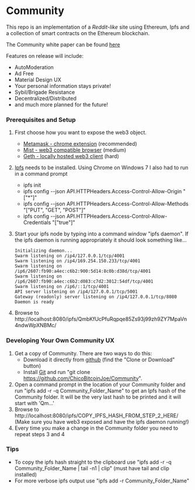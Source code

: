 # Community

This repo is an implementation of a *Reddit-like* site using Ethereum, Ipfs and a collection of smart contracts on the Ethereum blockchain. 

The Community white paper can be found [here](https://docs.google.com/document/d/1IW3YqxdpveDtERUvkXtVLSdQH8o17xq7eptDbHu08es/edit#) 

Features on release will include:

- AutoModeration
- Ad Free
- Material Design UX
- Your personal information stays private!
- Sybil/Brigade Resistance
- Decentralized/Distributed
- and much more planned for the future!


### Prerequisites and Setup

1. First choose how you want to expose the web3 object.
    - [Metamask - chrome extension](https://chrome.google.com/webstore/detail/metamask/nkbihfbeogaeaoehlefnkodbefgpgknn) (recommended)
    - [Mist - web3 compatible browser](https://github.com/ethereum/mist/releases) (medium)
    - [Geth - locally hosted web3 client](https://github.com/ethereum/go-ethereum/wiki/Building-Ethereum) (hard)
2. [Ipfs](https://ipfs.io/docs/install/) needs to be installed. Using Chrome on Windows 7 I also had to run in a command prompt
    - ipfs init
    - ipfs config --json API.HTTPHeaders.Access-Control-Allow-Origin "[\"*\"]"
    - ipfs config --json API.HTTPHeaders.Access-Control-Allow-Methods "[\"PUT\", \"GET\", \"POST\"]"
    - ipfs config --json API.HTTPHeaders.Access-Control-Allow-Credentials "[\"true\"]"
3. Start your ipfs node by typing into a command window "ipfs daemon". If the ipfs daemon is running appropriately it should look something like...
    
    ```
    Initializing daemon...
    Swarm listening on /ip4/127.0.0.1/tcp/4001
    Swarm listening on /ip4/169.254.150.233/tcp/4001
    Swarm listening on /ip6/2607:fb90:a4ec:c6b2:900:5d14:8c0b:d38d/tcp/4001
    Swarm listening on /ip6/2607:fb90:a4ec:c6b2:d083:c7d2:3012:54df/tcp/4001
    Swarm listening on /ip6/::1/tcp/4001
    API server listening on /ip4/127.0.0.1/tcp/5001
    Gateway (readonly) server listening on /ip4/127.0.0.1/tcp/8080
    Daemon is ready
    ```

4. Browse to http://localhost:8080/ipfs/QmbKfUcPfuRqpqe85Zs93j99zh9ZY7MpaVn4ndwWpXNBMc/


### Developing Your Own Community UX

1. Get a copy of Community. There are two ways to do this:
    - Download it directly from [github](https://github.com/ChicoBitcoinJoe/Community) (find the "Clone or Download" button)
    - Install [Git](https://git-scm.com/book/en/v2/Getting-Started-Installing-Git) and run "git clone https://github.com/ChicoBitcoinJoe/Community".  
3. Open a command prompt in the location of your Community folder and run "ipfs add -r -q Community_Folder_Name" to get an Ipfs hash of the Community folder. It will be the very last hash to be printed and it will start with 'Qm...'
4. Browse to http://localhost:8080/ipfs/COPY_IPFS_HASH_FROM_STEP_2_HERE/ (Make sure you have web3 exposed and have the ipfs daemon running!)
5. Every time you make a change in the Community folder you need to repeat steps 3 and 4


### Tips

- To copy the ipfs hash straight to the clipboard use "ipfs add -r -q Community_Folder_Name | tail -n1 | clip" (must have tail and clip installed)
- For more verbose ipfs output use "ipfs add -r Community_Folder_Name"
